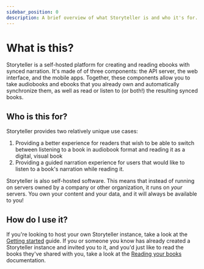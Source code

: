 ```yaml
---
sidebar_position: 0
description: A brief overview of what Storyteller is and who it's for.
---
```


# What is this?

Storyteller is a self-hosted platform for creating and reading ebooks with
synced narration. It's made of of three components: the API server, the web
interface, and the mobile apps. Together, these components allow you to take
audiobooks and ebooks that you already own and automatically synchronize them,
as well as read or listen to (or both!) the resulting synced books.

## Who is this for?

Storyteller provides two relatively unique use cases:

1. Providing a better experience for readers that wish to be able to switch
   between listening to a book in audiobook format and reading it as a digital,
   visual book
2. Providing a guided narration experience for users that would like to listen
   to a book's narration while reading it.

Storyteller is also self-hosted software. This means that instead of running on
servers owned by a company or other organization, it runs on _your_ servers. You
own your content and your data, and it will always be available to you!

## How do I use it?

If you're looking to host your own Storyteller instance, take a look at the
[Getting started](/docs/getting-started.md) guide. If you or someone you know
has already created a Storyteller instance and invited you to it, and you'd just
like to read the books they've shared with you, take a look at the
[Reading your books](/docs/reading-your-books.md) documentation.
